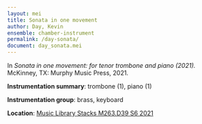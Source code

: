 ```yaml
---
layout: mei
title: Sonata in one movement
author: Day, Kevin
ensemble: chamber-instrument
permalink: /day-sonata/
document: day_sonata.mei
---
```


In *Sonata in one movement: for tenor trombone and piano (2021).* McKinney, TX: Murphy Music Press, 2021.

**Instrumentation summary**: trombone (1), piano (1)

**Instrumentation group**: brass, keyboard

**Location**: <a href="https://tufts.primo.exlibrisgroup.com/permalink/01TUN_INST/1kc9gia/alma991018616873903851" target="_blank">Music Library Stacks M263.D39 S6 2021</a>
